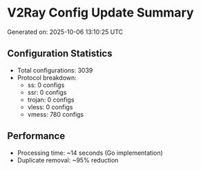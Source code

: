 # V2Ray Config Update Summary
Generated on: 2025-10-06 13:10:25 UTC

## Configuration Statistics
- Total configurations: 3039
- Protocol breakdown:
  - ss: 0 configs
  - ssr: 0 configs
  - trojan: 0 configs
  - vless: 0 configs
  - vmess: 780 configs

## Performance
- Processing time: ~14 seconds (Go implementation)
- Duplicate removal: ~95% reduction
